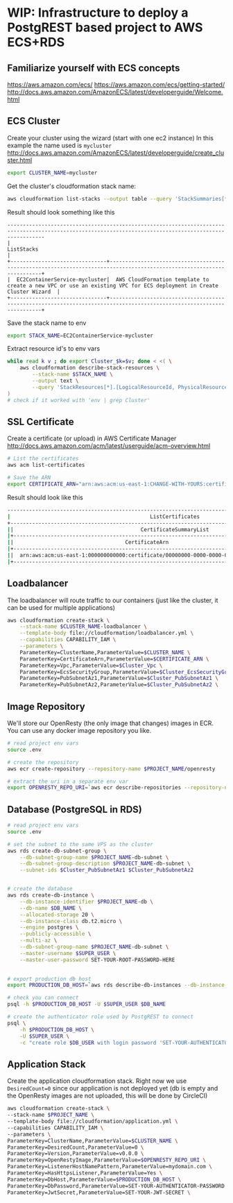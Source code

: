 # WIP: Infrastructure to deploy a PostgREST based project to AWS ECS+RDS

## Familiarize yourself with ECS concepts 
https://aws.amazon.com/ecs/
https://aws.amazon.com/ecs/getting-started/
http://docs.aws.amazon.com/AmazonECS/latest/developerguide/Welcome.html


## ECS Cluster
Create your cluster using the wizard (start with one ec2 instance)
In this example the name used is `mycluster`
http://docs.aws.amazon.com/AmazonECS/latest/developerguide/create_cluster.html

```sh
export CLUSTER_NAME=mycluster
```

Get the cluster's cloudformation stack name:
```sh
aws cloudformation list-stacks --output table --query 'StackSummaries[*].[StackName,TemplateDescription]'
```

Result should look something like this
```
--------------------------------------------------------------------------------------------------------------------------------------------------------
|                                                                      ListStacks                                                                      |
+-------------------------------+----------------------------------------------------------------------------------------------------------------------+
|  EC2ContainerService-mycluster|  AWS CloudFormation template to create a new VPC or use an existing VPC for ECS deployment in Create Cluster Wizard  |
+-------------------------------+----------------------------------------------------------------------------------------------------------------------+
```

Save the stack name to env
```sh
export STACK_NAME=EC2ContainerService-mycluster
```

Extract resource id's to env vars
```sh
while read k v ; do export Cluster_$k=$v; done < <( \
    aws cloudformation describe-stack-resources \
        --stack-name $STACK_NAME \
        --output text \
        --query 'StackResources[*].[LogicalResourceId, PhysicalResourceId]'\
)
# check if it worked with 'env | grep Cluster'
```

## SSL Certificate
Create a certificate (or upload) in AWS Certificate Manager
http://docs.aws.amazon.com/acm/latest/userguide/acm-overview.html

```sh
# List the certificates
aws acm list-certificates

# Save the ARN
export CERTIFICATE_ARN="arn:aws:acm:us-east-1:CHANGE-WITH-YOURS:certificate/CHANGE-WITH-YOURS"
```

Result should look like this
```sh
------------------------------------------------------------------------------------------------------------
|                                             ListCertificates                                             |
+----------------------------------------------------------------------------------------------------------+
||                                         CertificateSummaryList                                         ||
|+---------------------------------------------------------------------------------------+----------------+|
||                                    CertificateArn                                     |  DomainName    ||
|+---------------------------------------------------------------------------------------+----------------+|
||  arn:aws:acm:us-east-1:000000000000:certificate/00000000-0000-0000-0000-000000000000  |  mydomain.com  ||
|+---------------------------------------------------------------------------------------+----------------+|
```

## Loadbalancer

The loadbalancer will route traffic to our containers
(just like the cluster, it can be used for multiple applications)

```sh
aws cloudformation create-stack \
    --stack-name $CLUSTER_NAME-loadbalancer \
    --template-body file://cloudformation/loadbalancer.yml \
    --capabilities CAPABILITY_IAM \
    --parameters \
    ParameterKey=ClusterName,ParameterValue=$CLUSTER_NAME \
    ParameterKey=CertificateArn,ParameterValue=$CERTIFICATE_ARN \
    ParameterKey=Vpc,ParameterValue=$Cluster_Vpc \
    ParameterKey=EcsSecurityGroup,ParameterValue=$Cluster_EcsSecurityGroup \
    ParameterKey=PubSubnetAz1,ParameterValue=$Cluster_PubSubnetAz1 \
    ParameterKey=PubSubnetAz2,ParameterValue=$Cluster_PubSubnetAz2 \
```

## Image Repository

We'll store our OpenResty (the only image that changes) images in ECR.
You can use any docker image repository you like.

```sh
# read project env vars
source .env

# create the repository
aws ecr create-repository --repository-name $PROJECT_NAME/openresty

# extract the uri in a separate env var
export OPENRESTY_REPO_URI=`aws ecr describe-repositories --repository-name $PROJECT_NAME/openresty --output text --query 'repositories[0].repositoryUri'`
```


## Database (PostgreSQL in RDS)

```sh
# read project env vars
source .env

# set the subnet to the same VPS as the cluster
aws rds create-db-subnet-group \
    --db-subnet-group-name $PROJECT_NAME-db-subnet \
    --db-subnet-group-description $PROJECT_NAME-db-subnet \
    --subnet-ids $Cluster_PubSubnetAz1 $Cluster_PubSubnetAz2


# create the database
aws rds create-db-instance \
    --db-instance-identifier $PROJECT_NAME-db \
    --db-name $DB_NAME \
    --allocated-storage 20 \
    --db-instance-class db.t2.micro \
    --engine postgres \
    --publicly-accessible \
    --multi-az \
    --db-subnet-group-name $PROJECT_NAME-db-subnet \
    --master-username $SUPER_USER \
    --master-user-password SET-YOUR-ROOT-PASSWORD-HERE
    

# export production db host
export PRODUCTION_DB_HOST=`aws rds describe-db-instances --db-instance-identifier $PROJECT_NAME-db --output text --query 'DBInstances[0].Endpoint.Address'`

# check you can connect
psql -h $PRODUCTION_DB_HOST -U $SUPER_USER $DB_NAME

# create the authenticator role used by PostgREST to connect
psql \
    -h $PRODUCTION_DB_HOST \
    -U $SUPER_USER \
    -c "create role $DB_USER with login password 'SET-YOUR-AUTHENTICATOR-PASSWORD';" $DB_NAME
```


## Application Stack

Create the application cloudformation stack. Right now we use `DesiredCount=0` since our application is
not deployed yet (db is empty and the OpenResty images are not uploaded, this will be done by CircleCI)

```sh
aws cloudformation create-stack \
--stack-name $PROJECT_NAME \
--template-body file://cloudformation/application.yml \
--capabilities CAPABILITY_IAM \
--parameters \
ParameterKey=ClusterName,ParameterValue=$CLUSTER_NAME \
ParameterKey=DesiredCount,ParameterValue=0 \
ParameterKey=Version,ParameterValue=v0.0.0 \
ParameterKey=OpenRestyImage,ParameterValue=$OPENRESTY_REPO_URI \
ParameterKey=ListenerHostNamePattern,ParameterValue=mydomain.com \
ParameterKey=HasHttpsListener,ParameterValue=Yes \
ParameterKey=DbHost,ParameterValue=$PRODUCTION_DB_HOST \
ParameterKey=DbPassword,ParameterValue=SET-YOUR-AUTHENTICATOR-PASSWORD \
ParameterKey=JwtSecret,ParameterValue=SET-YOUR-JWT-SECRET \
```
